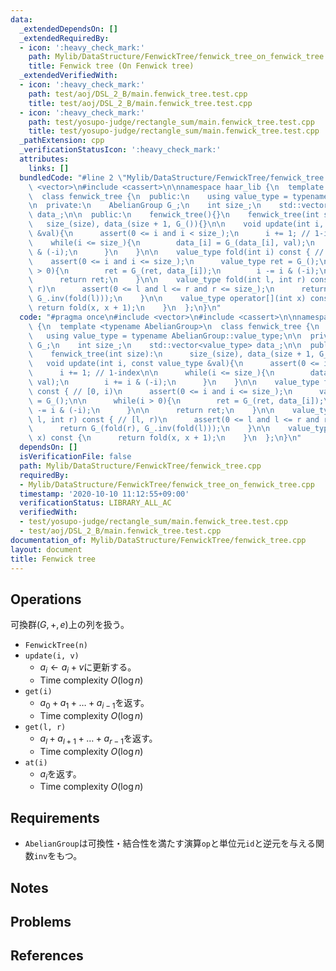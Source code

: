 ```yaml
---
data:
  _extendedDependsOn: []
  _extendedRequiredBy:
  - icon: ':heavy_check_mark:'
    path: Mylib/DataStructure/FenwickTree/fenwick_tree_on_fenwick_tree.cpp
    title: Fenwick tree (On Fenwick tree)
  _extendedVerifiedWith:
  - icon: ':heavy_check_mark:'
    path: test/aoj/DSL_2_B/main.fenwick_tree.test.cpp
    title: test/aoj/DSL_2_B/main.fenwick_tree.test.cpp
  - icon: ':heavy_check_mark:'
    path: test/yosupo-judge/rectangle_sum/main.fenwick_tree.test.cpp
    title: test/yosupo-judge/rectangle_sum/main.fenwick_tree.test.cpp
  _pathExtension: cpp
  _verificationStatusIcon: ':heavy_check_mark:'
  attributes:
    links: []
  bundledCode: "#line 2 \"Mylib/DataStructure/FenwickTree/fenwick_tree.cpp\"\n#include\
    \ <vector>\n#include <cassert>\n\nnamespace haar_lib {\n  template <typename AbelianGroup>\n\
    \  class fenwick_tree {\n  public:\n    using value_type = typename AbelianGroup::value_type;\n\
    \n  private:\n    AbelianGroup G_;\n    int size_;\n    std::vector<value_type>\
    \ data_;\n\n  public:\n    fenwick_tree(){}\n    fenwick_tree(int size):\n   \
    \   size_(size), data_(size + 1, G_()){}\n\n    void update(int i, const value_type\
    \ &val){\n      assert(0 <= i and i < size_);\n      i += 1; // 1-index\n\n  \
    \    while(i <= size_){\n        data_[i] = G_(data_[i], val);\n        i += i\
    \ & (-i);\n      }\n    }\n\n    value_type fold(int i) const { // [0, i)\n  \
    \    assert(0 <= i and i <= size_);\n      value_type ret = G_();\n\n      while(i\
    \ > 0){\n        ret = G_(ret, data_[i]);\n        i -= i & (-i);\n      }\n\n\
    \      return ret;\n    }\n\n    value_type fold(int l, int r) const { // [l,\
    \ r)\n      assert(0 <= l and l <= r and r <= size_);\n      return G_(fold(r),\
    \ G_.inv(fold(l)));\n    }\n\n    value_type operator[](int x) const {\n     \
    \ return fold(x, x + 1);\n    }\n  };\n}\n"
  code: "#pragma once\n#include <vector>\n#include <cassert>\n\nnamespace haar_lib\
    \ {\n  template <typename AbelianGroup>\n  class fenwick_tree {\n  public:\n \
    \   using value_type = typename AbelianGroup::value_type;\n\n  private:\n    AbelianGroup\
    \ G_;\n    int size_;\n    std::vector<value_type> data_;\n\n  public:\n    fenwick_tree(){}\n\
    \    fenwick_tree(int size):\n      size_(size), data_(size + 1, G_()){}\n\n \
    \   void update(int i, const value_type &val){\n      assert(0 <= i and i < size_);\n\
    \      i += 1; // 1-index\n\n      while(i <= size_){\n        data_[i] = G_(data_[i],\
    \ val);\n        i += i & (-i);\n      }\n    }\n\n    value_type fold(int i)\
    \ const { // [0, i)\n      assert(0 <= i and i <= size_);\n      value_type ret\
    \ = G_();\n\n      while(i > 0){\n        ret = G_(ret, data_[i]);\n        i\
    \ -= i & (-i);\n      }\n\n      return ret;\n    }\n\n    value_type fold(int\
    \ l, int r) const { // [l, r)\n      assert(0 <= l and l <= r and r <= size_);\n\
    \      return G_(fold(r), G_.inv(fold(l)));\n    }\n\n    value_type operator[](int\
    \ x) const {\n      return fold(x, x + 1);\n    }\n  };\n}\n"
  dependsOn: []
  isVerificationFile: false
  path: Mylib/DataStructure/FenwickTree/fenwick_tree.cpp
  requiredBy:
  - Mylib/DataStructure/FenwickTree/fenwick_tree_on_fenwick_tree.cpp
  timestamp: '2020-10-10 11:12:55+09:00'
  verificationStatus: LIBRARY_ALL_AC
  verifiedWith:
  - test/yosupo-judge/rectangle_sum/main.fenwick_tree.test.cpp
  - test/aoj/DSL_2_B/main.fenwick_tree.test.cpp
documentation_of: Mylib/DataStructure/FenwickTree/fenwick_tree.cpp
layout: document
title: Fenwick tree
---
```


## Operations
可換群$(G, +, e)$上の列を扱う。
- `FenwickTree(n)`
- `update(i, v)`
	- $a_i \leftarrow a_i + v$に更新する。
	- Time complexity $O(\log n)$
- `get(i)`
	- $a_0 + a_1 + \ldots + a_{i-1}$を返す。
	- Time complexity $O(\log n)$
- `get(l, r)`
	- $a_l + a_{l+1} + \ldots + a_{r-1}$を返す。
	- Time complexity $O(\log n)$
- `at(i)`
	- $a_i$を返す。
	- Time complexity $O(\log n)$

## Requirements

- `AbelianGroup`は可換性・結合性を満たす演算`op`と単位元`id`と逆元を与える関数`inv`をもつ。

## Notes

## Problems

## References

